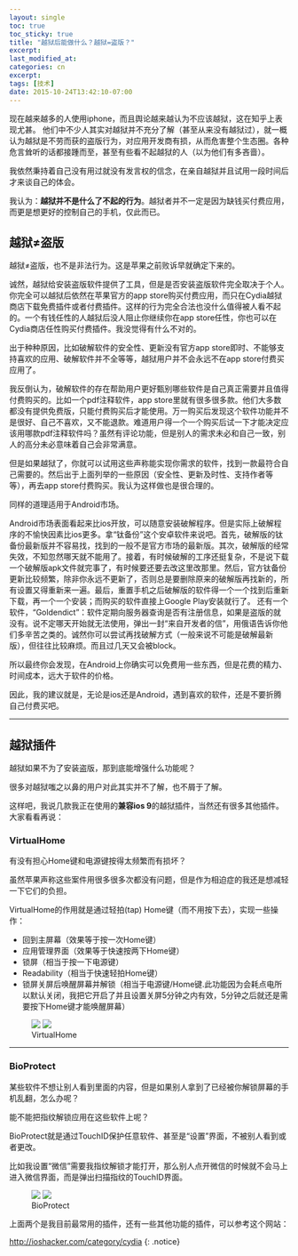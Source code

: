 ```yaml
---
layout: single
toc: true
toc_sticky: true
title: "越狱后能做什么？越狱=盗版？"
excerpt:
last_modified_at:
categories: cn
excerpt:
tags: [技术]
date: 2015-10-24T13:42:10-07:00
---
```



现在越来越多的人使用iphone，而且舆论越来越认为不应该越狱，这在知乎上表现尤甚。
他们中不少人其实对越狱并不充分了解（甚至从来没有越狱过），就一概认为越狱是不劳而获的盗版行为，对应用开发商有损，从而危害整个生态圈。各种危言耸听的话都接踵而至，甚至有些看不起越狱的人（以为他们有多吝啬）。

我依然秉持着自己没有用过就没有发言权的信念，在亲自越狱并且试用一段时间后才来谈自己的体会。

我认为：**越狱并不是什么了不起的行为**。越狱者并不一定是因为缺钱买付费应用，而更是想更好的控制自己的手机，仅此而已。

## 越狱≠盗版

越狱≠盗版，也不是非法行为。这是苹果之前败诉早就确定下来的。

诚然，越狱给安装盗版软件提供了工具，但是是否安装盗版软件完全取决于个人。你完全可以越狱后依然在苹果官方的app store购买付费应用，而只在Cydia越狱商店下载免费插件或者付费插件。这样的行为完全合法也没什么值得被人看不起的。一个有钱任性的人越狱后没人阻止你继续你在app store任性，你也可以在Cydia商店任性购买付费插件。我没觉得有什么不对的。

出于种种原因，比如破解软件的安全性、更新没有官方app store即时、不能够支持喜欢的应用、破解软件并不全等等，越狱用户并不会永远不在app store付费买应用了。

我反倒认为，破解软件的存在帮助用户更好甄别哪些软件是自己真正需要并且值得付费购买的。比如一个pdf注释软件，app store里就有很多很多款。他们大多数都没有提供免费版，只能付费购买后才能使用。万一购买后发现这个软件功能并不是很好、自己不喜欢，又不能退款。难道用户得一个一个购买后试一下才能决定应该用哪款pdf注释软件吗？虽然有评论功能，但是别人的需求未必和自己一致，别人的高分未必意味着自己会非常满意。

但是如果越狱了，你就可以试用这些声称能实现你需求的软件，找到一款最符合自己需要的。然后出于上面列举的一些原因（安全性、更新及时性、支持作者等等），再去app store付费购买。我认为这样做也是很合理的。

同样的道理适用于Android市场。

Android市场表面看起来比ios开放，可以随意安装破解程序。但是实际上破解程序的不愉快因素比ios更多。拿“钛备份”这个安卓软件来说吧。首先，破解版的钛备份最新版并不容易找，找到的一般不是官方市场的最新版。其次，破解版的经常失效，不知忽然哪天就不能用了。接着，有时候破解的工序还挺复杂，不是说下载一个破解版apk文件就完事了，有时候要还要去改这里改那里。然后，官方钛备份更新比较频繁，除非你永远不更新了，否则总是要删除原来的破解版再找新的，所有设置又得重新来一遍。最后，重置手机之后破解版的软件得一个一个找到后重新下载，再一个一个安装；而购买的软件直接上Google Play安装就行了。
还有一个软件，“Goldendict”：软件定期向服务器查询是否有注册信息，如果是盗版的就没有。说不定哪天开始就无法使用，弹出一封“来自开发者的信”，用俄语告诉你他们多辛苦之类的。诚然你可以尝试再找破解方式（一般来说不可能是破解最新版），但往往比较麻烦。而且过几天又会被block。

所以最终你会发现，在Android上你确实可以免费用一些东西，但是花费的精力、时间成本，远大于软件的价格。

因此，我的建议就是，无论是ios还是Android，遇到喜欢的软件，还是不要折腾自己付费买吧。

---

## 越狱插件

越狱如果不为了安装盗版，那到底能增强什么功能呢？

很多对越狱嗤之以鼻的用户对此其实并不了解，也不屑于了解。

这样吧，我说几款我正在使用的**兼容ios 9**的越狱插件，当然还有很多其他插件。大家看看再说：

### VirtualHome

有没有担心Home键和电源键按得太频繁而有损坏？

虽然苹果声称这些案件用很多很多次都没有问题，但是作为相迫症的我还是想减轻一下它们的负担。

VirtualHome的作用就是通过轻拍(tap) Home键（而不用按下去），实现一些操作：

* 回到主屏幕（效果等于按一次Home键）
* 应用管理界面（效果等于快速按两下Home键）
* 锁屏（相当于按一下电源键）
* Readability（相当于快速轻拍Home键）
* 锁屏关屏后唤醒屏幕并解锁（相当于电源键/Home键.此功能因为会耗点电所以默认关闭，我把它开启了并且设置关屏5分钟之内有效，5分钟之后就还是需要按下Home键才能唤醒屏幕）

<figure class="half">
  <a href="{{ site.url }}/images/jailbreak/1.PNG"><img src="{{ site.url }}/images/jailbreak/1.PNG"></a>  
  <a href="{{ site.url }}/images/jailbreak/2.PNG"><img src="{{ site.url }}/images/jailbreak/2.PNG"></a>
  <figcaption>VirtualHome</figcaption>
</figure>

---

### BioProtect

某些软件不想让别人看到里面的内容，但是如果别人拿到了已经被你解锁屏幕的手机乱翻，怎么办呢？

能不能把指纹解锁应用在这些软件上呢？

BioProtect就是通过TouchID保护任意软件、甚至是“设置”界面，不被别人看到或者更改。

比如我设置“微信”需要我指纹解锁才能打开，那么别人点开微信的时候就不会马上进入微信界面，而是弹出扫描指纹的TouchID界面。

<figure class="half">
  <a href="{{ site.url }}/images/jailbreak/3.PNG"><img src="{{ site.url }}/images/jailbreak/3.PNG"></a>  
  <a href="{{ site.url }}/images/jailbreak/4.PNG"><img src="{{ site.url }}/images/jailbreak/4.PNG"></a>
  <figcaption>BioProtect</figcaption>
</figure>

上面两个是我目前最常用的插件，还有一些其他功能的插件，可以参考这个网站：

<http://ioshacker.com/category/cydia>
{: .notice}

